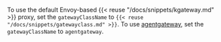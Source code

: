 To use the default Envoy-based {{< reuse "/docs/snippets/kgateway.md" >}} proxy, set the `gatewayClassName` to `{{< reuse "/docs/snippets/gatewayclass.md" >}}`. To use [agentgateway](../../../agentgateway/), set the `gatewayClassName` to `agentgateway`.